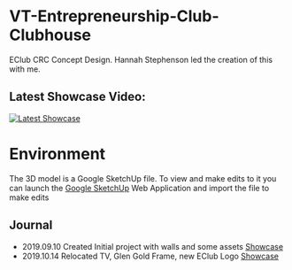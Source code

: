 # VT-Entrepreneurship-Club-Clubhouse

EClub CRC Concept Design. Hannah Stephenson led the creation of this with me.

## Latest Showcase Video: 
[![Latest Showcase](https://img.youtube.com/vi/1RKZhQ0pr6w/0.jpg)](https://www.youtube.com/watch?v=1RKZhQ0pr6w)

# Environment 

The 3D model is a Google SketchUp file. To view and make edits to it you can launch the [Google SketchUp](https://www.sketchup.com/plans-and-pricing/sketchup-free) Web Application and import the file to make edits

## Journal 

- 2019.09.10 Created Initial project with walls and some assets [Showcase](https://www.youtube.com/watch?v=s1-X0MoGkLo&feature=youtu.be)
- 2019.10.14 Relocated TV, Glen Gold Frame, new EClub Logo [Showcase](https://www.youtube.com/watch?v=1RKZhQ0pr6w&feature=youtu.be)
